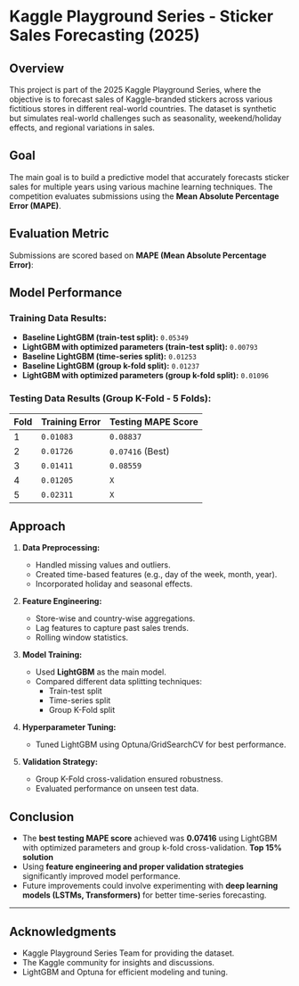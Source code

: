 # Kaggle Playground Series - Sticker Sales Forecasting (2025)

## Overview

This project is part of the 2025 Kaggle Playground Series, where the objective is to forecast sales of Kaggle-branded stickers across various fictitious stores in different real-world countries. The dataset is synthetic but simulates real-world challenges such as seasonality, weekend/holiday effects, and regional variations in sales.

## Goal

The main goal is to build a predictive model that accurately forecasts sticker sales for multiple years using various machine learning techniques. The competition evaluates submissions using the **Mean Absolute Percentage Error (MAPE)**.

## Evaluation Metric

Submissions are scored based on **MAPE (Mean Absolute Percentage Error)**:


## Model Performance

### Training Data Results:
- **Baseline LightGBM (train-test split):** `0.05349`
- **LightGBM with optimized parameters (train-test split):** `0.00793`
- **Baseline LightGBM (time-series split):** `0.01253`
- **Baseline LightGBM (group k-fold split):** `0.01237`
- **LightGBM with optimized parameters (group k-fold split):** `0.01096`

### Testing Data Results (Group K-Fold - 5 Folds):
| Fold | Training Error | Testing MAPE Score |
|------|---------------|--------------------|
| 1    | `0.01083`     | `0.08837`          |
| 2    | `0.01726`     | `0.07416` (Best)   |
| 3    | `0.01411`     | `0.08559`          |
| 4    | `0.01205`     | `X`                |
| 5    | `0.02311`     | `X`                |

## Approach

1. **Data Preprocessing:**
   - Handled missing values and outliers.
   - Created time-based features (e.g., day of the week, month, year).
   - Incorporated holiday and seasonal effects.

2. **Feature Engineering:**
   - Store-wise and country-wise aggregations.
   - Lag features to capture past sales trends.
   - Rolling window statistics.

3. **Model Training:**
   - Used **LightGBM** as the main model.
   - Compared different data splitting techniques:
     - Train-test split
     - Time-series split
     - Group K-Fold split

4. **Hyperparameter Tuning:**
   - Tuned LightGBM using Optuna/GridSearchCV for best performance.

5. **Validation Strategy:**
   - Group K-Fold cross-validation ensured robustness.
   - Evaluated performance on unseen test data.

## Conclusion

- The **best testing MAPE score** achieved was **0.07416** using LightGBM with optimized parameters and group k-fold cross-validation. **Top 15% solution**
- Using **feature engineering and proper validation strategies** significantly improved model performance.
- Future improvements could involve experimenting with **deep learning models (LSTMs, Transformers)** for better time-series forecasting.

---

## Acknowledgments

- Kaggle Playground Series Team for providing the dataset.
- The Kaggle community for insights and discussions.
- LightGBM and Optuna for efficient modeling and tuning.



